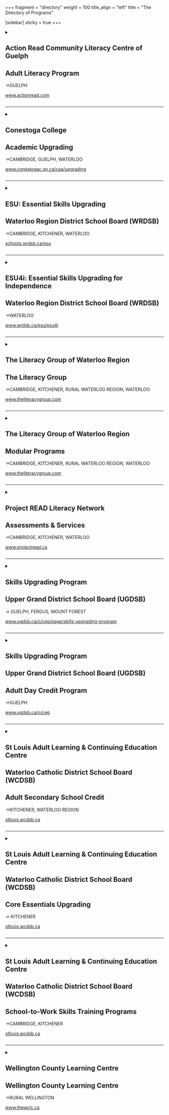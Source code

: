 +++
fragment = "directory"
weight = 100
title_align = "left"
title = "The Directory of Programs"

[sidebar]
  sticky = true
+++
  
<details>  
<summary>  
  
## Action Read Community Literacy Centre of Guelph  
## Adult Literacy Program  
→GUELPH  
  
www.actionread.com  
  
</summary>  
  
#### What:  
A wide range of free adult learning programs for employment, independence, and education and training:  
- 1 to 1 tutoring and small groups to improve reading, writing, spelling, and basic math  
- Pre-employment skills preparation to help learners obtain and keep jobs. Programs include cash register training, food handlers certification, receptionist training, light duty cleaner training, working in retail, communications training & others  
- Preparation for high school equivalency  
- Northstar Digital Literacy certification and advanced Microsoft computer courses  
- Learning assessment, training plan development, short term groups and workshops  
- Mobile computer lab to provide computer training offsite  
- Information and referral to other programs and services  
- Assist adults with learning disabilities  
- Wheelchair accessible  
- Childcare and transportation subsidy available  
#### Who:  
Adults (19+ years)  
#### When:  
- Mondays at 9:30am–8:30pm  
- Tuesdays at 9:30am–4:30pm  
- Wednesdays at 9:30am–4:30pm, 5:30pm–8:30pm  
- Thursdays at 9:30am–4:30pm  
- Fridays at 9:30am–1:30pm  
#### Where:  
**Guelph**—8 Cork Street East  
  
We also offer remote 1 to 1 tutoring via Zoom  
#### Ask For:  
Joanne Morant—Adult Program  
(519) 836-2759 (office)  
or (519) 731-7829 (work cell)  
artutor@on.aibn.com  
or actionread@gmail.com  
  
</details>  
  
* * * * *  
  
<details>  
<summary>  
  
## Conestoga College  
## Academic Upgrading  
→CAMBRIDGE, GUELPH, WATERLOO  
  
www.conestogac.on.ca/caa/upgrading  
  
</summary>  
  
#### What:  
- College Bound: individualized support to explore the possibilities of attending college  
- Tuition free courses in Math, English, Biology, Chemistry, Computers  
- Targeted academic preparation up to grade 12 equivalency for admission into college post secondary programs including apprenticeship training  
- Developing Essential Skills for the workplace  
- Preparation for high school equivalency  
- Childcare, transportation, and internet subsidy for eligible learners  
- Continuous intake, self-paced learning, self-directed with teacher support  
#### Who:  
Adults (19+ years) with or without a grade 12 diploma (age exceptions may apply)  
  
Students must have a Canadian Language Benchmark level 6 on all areas (documentation required)  
#### When:  
All classes are being delivered online with in person support for select courses. Please connect with our intake team for more details at upgrading@conestogac.on.ca  
  
Self-directed study: Work at your own pace through the materials with an instructor available in class to support you. Students can start anytime as part of our continuous intake  
  
Teacher-led options: An instructor teaches the class with all students starting and ending at the same time. Teacher-led classes are 15 weeks in length and students must attend all classes  
#### Where:  
**Cambridge**—150 Main Street, Suite 402  
  
**Guelph**—460 Speedvale Avenue West  
  
**Waterloo**—108 University Avenue East  
#### Ask For:  
Information on Academic Upgrading ACE or Preparatory Programs:  
upgrading@conestogac.on.ca  
or www.conestogac.on.ca/caa/upgrading  
  
</details>  
  
* * * * *  
  
<details>  
<summary>  
  
## ESU: Essential Skills Upgrading  
## Waterloo Region District School Board (WRDSB)  
→CAMBRIDGE, KITCHENER, WATERLOO  
  
[schools.wrdsb.ca/esu](https://schools.wrdsb.ca/esu/)  
  
</summary>  
  
#### What:  
- Free upgrading for reading, writing, math, and digital skills  
- Upgrading to:  
    - earn Ontario High School Equivalency by writing the new CAEC test – the GED replacement  
    - prepare for college entrance with or without an OSSD – via upgrading courses  
    - prepare for finding work or for making changes at work  
- Training plans customized to meet your unique needs  
- Learn at your own speed  
- Start at any time  
- Respectful and encouraging adult environment  
- Free bus pass (if eligible)  
#### Who:  
Adults (18+ years)  
  
English Speaking and Listening requirement: ESU is not an ESL or LINC program. The level of speaking and listening skills will be determined at assessment, or may involve a Language Assessment. For reference, Speaking and Listening should be roughly equivalent to CLB 6  
  
Some restrictions for people with 900 series SIN  
#### When:  
Start any time from September – June (continuous intake)  
  
**ESU-Cambridge** and **ESU-KW**  
Monday – Thursday at 9:00am–12:00pm  
Monday – Thursday at 12:30pm–3:30pm  
  
**ESU-Night School**  
Tuesday and Thursday at 6:00pm–8:30pm  
#### Where:  
##### Morning and Afternoon Classes:
- ESU-Cambridge  
**Cambridge**—60 McDonald Avenue  
- ESU-KW  
**Waterloo**—151 Weber Street South  
  
##### Evening Classes:  
- ESU-Night School  
**Kitchener**—72 Wilson Avenue (Kingsdale Community Centre)  
#### Ask For:  
Anna Boroznyets, Coordinator  
(519) 885-4356 ext. 5224  
esu@wrdsb.ca  
or online contact form: [schools.wrdsb.ca/esu/locations-and-contacts/](https://schools.wrdsb.ca/esu/locations-and-contacts)  
  
</details>  
  
* * * * *  
  
<details>  
<summary>  
  
## ESU4i: Essential Skills Upgrading for Independence  
## Waterloo Region District School Board (WRDSB)  
→WATERLOO  
  
www.wrdsb.ca/esu/esu4i  
  
</summary>  
  
#### What:  
- Free learning program for adults with developmental disabilities  
- Upgrading of reading, writing, math, and digital skills  
- Upgrading to prepare for further training, employment or independence  
- Group setting  
- Can be customized for individual needs  
#### Who:  
Adults (18+ years)  
#### When:  
Friday at 9:00am–11:00am  
#### Where:  
**Waterloo**—151 Weber Street South  
#### Ask For:  
Anna Boroznyets—Coordinator  
(519) 885-4356 ext. 5224  
esu@wrdsb.ca  
or online contact form: [schools.wrdsb.ca/esu/locations-and-contacts/](https://schools.wrdsb.ca/esu/locations-and-contacts)   
  
</details>  
  
* * * * *  
  
<details>  
<summary>  
  
## The Literacy Group of Waterloo Region  
## The Literacy Group  
→CAMBRIDGE, KITCHENER, RURAL WATERLOO REGION, WATERLOO  
  
www.theliteracygroup.com  
  
</summary>  
  
#### What:  
Learner centred 1 to 1 tutoring & small group instruction in reading, writing, math, computers & workplace essential skills  
  
Programs provided online and in person. Contact us for more information.  
#### Who:  
Adults (17+ years)  
#### When:  
**Cambridge**  
Monday – Thursday at 9:00am–9:00pm  
Friday at 9:00am–4:00pm  
  
**Kitchener**  
Monday – Thursday at 9:00am–9:00pm  
Friday at 9:00am–4:00pm  
  
**Rural Sites:** Phone for times  
#### Where:  
**Cambridge**—40 Ainslie Street South  
  
**Kitchener**—300 Victoria Street North, Unit 8  
  
Contact us for full site information  
#### Ask For:  
Any staff member will be able to assist.  
(519) 743-6090  
or info@tlgwr.ca  
Twitter—@TLGwr  
Facebook—@theliteracygroup1  
Instagram—@tlgwr  
  
</details>  
  
* * * * *  
  
<details>  
<summary>  
  
## The Literacy Group of Waterloo Region  
## Modular Programs  
→CAMBRIDGE, KITCHENER, RURAL WATERLOO REGION, WATERLOO  
  
www.theliteracygroup.com  
  
</summary>  
  
#### What:  
The Literacy Group provides small group, customized modular-based training for clients looking for short-term skills and literacy upgrading. Training topics range from Workplace Soft Skills, Customer Service and POS Cashier Training, Basic Computer Training, Grammar, Writing and more. Contact us for more details or visit our website to find out about our current programs and training opportunities.  
  
Programs provided online and in person. Contact us for more information.  
#### Who:  
Adults (17+ years)  
#### When:  
**Cambridge**  
Monday – Thursday at 9:00am–9:00pm  
Friday at 9:00am–4:00pm  
  
**Kitchener**  
Monday – Thursday at 9:00am–9:00pm  
Friday at 9:00am–4:00pm  
  
**Rural Sites:** Phone for times  
#### Where:  
**Cambridge**—40 Ainslie Street South  
  
**Kitchener**—300 Victoria Street North, Unit 8  
  
Contact us for full site information  
#### Ask For:  
Laurie Mazur, Modular Program Coordinator  
laurie@theliteracygroup.com  
(519) 743-6090 ext. 325  
Twitter—@TLGwr  
Facebook—@theliteracygroup1  
Instagram—@tlgwr  
  
  
</details>  
  
* * * * *  
  
<details>  
<summary>  
  
## Project READ Literacy Network  
## Assessments & Services  
→CAMBRIDGE, KITCHENER, WATERLOO  
  
www.projectread.ca  
  
</summary>  
  
#### What:  
##### Educational Assessments:  
- identify your skill levels in reading, writing and math  
- provide a report that includes details about your current skill levels  
- can be used to support Ontario Disability Support Program (ODSP) applications  
- provide a referral to the best local program to meet your goals  
  
##### Better Jobs Ontario (BJO) Assessments:  
- identify your skill levels in each of Canada’s [Skills for Success](https://www.canada.ca/en/services/jobs/training/initiatives/skills-success/understanding-individuals.html) areas  
- compare your skill levels now with the skill levels needed for your employment goal  
- identify your training needs based on your employment goals  
- provide a report that includes a step by step training plan for all of your skills upgrading & training needs  
- can be used to support Better Jobs Ontario (BJO) applications  
- provide referrals to the best local programs to meet your goals  
  
##### Services for Businesses & Non-Profit Organizations:  
- Clear Writing services  
- Bridges out of Poverty training  
- Soft Skills Solutions certification training  
  
All business & non-profit services are available for a fee. Contact us for an estimate.  
#### Who:  
Adults (18+ years)  
#### When:  
- Assessments by appointment  
- Business or Non-Profit services upon request  
#### Where:  
- **Cambridge**, **Kitchener** and **Waterloo**  
- Assessments available in person or online  
- Employment Resource Centres, LBS program sites, or Ontario Works offices  
#### Ask For:  
Assessment information, Business or Non-Profit services  
(519) 570-3054 or info@projectread.ca  
  
</details>  
  
* * * * *  
  
<details>  
<summary>  
  
## Skills Upgrading Program  
## Upper Grand District School Board (UGDSB)  
→ GUELPH, FERGUS, MOUNT FOREST  
  
www.ugdsb.ca/o/cep/page/skills-upgrading-program  
  
</summary>  
  
#### What:  
- Skills upgrading in reading, writing, mathematics and digital skills  
- Preparing for high school diploma, college or high school equivalency  
- Improving Essential Skills for employment  
- Individualized learning plans and flexible hours  
#### Who:  
Adults (18+ years) who are not currently registered in a high school.  
  
English as a Second Language Learners with speaking, listening, reading and writing skills at a CLB 5  
#### When:  
Continuous intake from September – June  
  
Monday – Thursday programming with day and evening times. Call to confirm times.  
#### Where:  
**Guelph—Wellington Centre for Continuing Education**  
1428 Gordon Street  
  
**Guelph—Tytler Centre for Continuing Education**  
131 Ontario Street, 3rd Floor  
  
**Fergus—Skyline Community Hub**  
Centre Wellington Big Brothers, 900 Tower Street South  
  
**Mount Forest—North Wellington Continuing Education**  
405-B Sligo Road East  
#### Ask For:  
Skills Upgrading Program Manager  
skillsupgradingprogram@ugconed.ca  
(519) 836-7280 ext. 624  
  
</details>  
  
* * * * *  
  
<details>  
<summary>  
  
## Skills Upgrading Program  
## Upper Grand District School Board (UGDSB)  
## Adult Day Credit Program  
→GUELPH  
  
www.ugdsb.ca/o/cep  
  
</summary>  
  
#### What:  
- Grade 11 and 12, Senior Credit Courses in English, Mathematics, Chemistry and Biology at the workplace, college and university levels  
- Courses are offered on a rotational basis following a 6 week schedule  
#### Who:  
Adults (18+ years) who are not currently registered in a high school.  
  
English as a Second Language Learners with speaking, listening, reading and writing skills at a CLB 7  
#### When:  
Monday – Friday at 9:00am to 12:00pm (September – June)  
  
6 week sessions with mandatory attendance  
#### Where:  
**Guelph—Wellington Centre for Continuing Education**  
1428 Gordon Street  
#### Ask For:  
Student Services—(519) 836-7280 ext. 627  
  
</details>  
  
* * * * *  
  
<details>  
<summary>  
  
## St Louis Adult Learning & Continuing Education Centre  
## Waterloo Catholic District School Board (WCDSB)  
## Adult Secondary School Credit  
→KITCHENER, WATERLOO REGION  
  
[stlouis.wcdsb.ca](https://stlouis.wcdsb.ca)  
  
</summary>  
  
#### What:  
- There are 9 ways to earn Secondary School Credits at St. Louis. Up to 60 Secondary school credit courses available for various grade levels  
- Guidance Services is the first step to registering for ANY secondary school credit course for upgrading, post-secondary pre-requisites or completing high school diploma (OSSD)  
- Day class instruction for Grades 10–12 (Part-time or full-time) offered through in-person, dedicated class times  
- Language Credit classes (Gr. 9-12) offered once per week from Sept to June. Six languages to choose from  
- Prior Learning Assessment & Recognition (PLAR) for mature students to earn secondary school credits based on previous work and life experience. Earn up to 26 credits through meetings and short tests with Guidance  
- Credits@Work—earn co-op credits while working (+20 hour Online or handout component). Every hour worked counts toward each hour needed to complete a secondary school credit. First credit is 90 hours + 20 hours to complete Student Co-op Learning Plan. Each credit afterward is 110 hours  
- Correspondence, online, earn credits on your own schedule (20 lessons total at 2 lessons per week). Free student support available for Correspondence students  
- No fees for Day Classes, Language Credit classes, PLAR, Summer or Credits@Work. Correspondence requires a $60 fee per course. School-to-Work courses and programs have materials fees  
#### Who:  
Adults (18+ years)  
  
Students (16+ years) not attending school full time. For correspondence and Credits@Work options only. Additional fees apply for full-time high school students.  
#### When:  
##### Guidance Services:  
- Complete online Guidance Intake Form to arrange Guidance Services  
- September – June  
- Monday – Friday at 8:30am–4:00pm  
  
##### Day Class Instruction:  
- Kitchener Main Campus only  
- September – June  
- 5 terms a year (7-week terms) starting Sept, Nov, Jan, March and May, plus Summer School class in July only  
- Monday – Friday at 8:45am–11:45am and/or 12:30pm–3:30pm  
  
##### Language Credit Class Instruction:  
- St. Louis Kitchener Main Campus, Resurrection & St. Benedict Catholic Secondary Schools  
- September – June  
- Monday 5:30pm–9:00pm (Portuguese), Wednesday at 5:30pm–9:00pm (various), Saturday at 9:30am–1:00pm (Chinese)  
  
##### Correspondence / Self-Directed Study:  
- Kitchener Main Campus  
- Monday – Thursday (no Fridays)  
- Registration and student support booking information may be found on [stlouis.wcdsb.ca](https://stlouis.wcdsb.ca)  
  
##### Prior Learning and Recognition (PLAR):  
- Continuous registration and ongoing programming. See Guidance  
  
##### Credits@Work:  
- Continuous registration and ongoing programming. See Guidance  
- Program runs 20 hours online and remainder of time at place of employment  
##### Summer School:  
- July 2–28, 2025, Monday – Friday at 8:30am–3:00pm (online or in-person to be determined)  
  
##### Registration:  
- Must complete online Guidance Intake Form (Monday to Friday) to enroll. Transcript or credit counselling summary from last high school required  
- Secondary School Credit Day Class registration generally starts 3 weeks before the start of each term. New term every 2 months  
- Correspondence, Credits@Work and PLAR registration ongoing during Guidance hours of operation  
- Summer School and Language Credit registration begins in February  
#### Where:  
**St. Louis—Kitchener Main Campus** OR **local WCDSB secondary school** (to be determined)  
#### Ask For:  
stlouis@wcdsb.ca or complete Guidance Intake Form found on website  
  
</details>  
  
* * * * *  
  
<details>  
<summary>  
  
## St Louis Adult Learning & Continuing Education Centre  
## Waterloo Catholic District School Board (WCDSB)  
## Core Essentials Upgrading  
→ KITCHENER  
  
[stlouis.wcdsb.ca](https://stlouis.wcdsb.ca)  
  
</summary>  
  
#### What:  
Core Essentials is a FREE Student Success Program helping students get from where they are to where they want to be. Offered in-person, online, or through a supported remote format. Core provides extra support while pursuing academic goals or Digital literacy skills.  
  
##### Students who take Core Essentials:  
- Prepare for next steps such as: Secondary School Credit courses, employment, or volunteer work  
- Prepare for PLAR (Prior Learning Assessment & Recognition) and School-to-Work Skills Training  
- Discover academic strengths and any potential areas of growth  
- Build confidence in reading, writing, numeracy, digital skills, problem solving, communication, creativity and innovation, collaboration, and study skills  
- Prepare a pathway to achieve long-term goals and short-term academic goals  
  
##### Core Essentials offers:  
- Comfortable in-person and online classroom environments  
- Flexible daytime hours of study  
- Instruction tailored to your goals  
- Certified adult instructors who will guide and prepare you, respect your needs and eagerly help you learn  
- Support through Independent Remote Learning (if preferred)  
- Upgrading to prepare for many credit classes, including English and Math  
#### Who:  
Adults (19+ years)  
#### When:  
##### Core Essentials:  
- September – June  
- In-person classes: Monday – Thursday at 8:45am–11:45am and/or 12:30pm–3:00pm  
- Synchronous: Monday – Thursday at 9:15am–11:45am and/or 12:45pm–3:15pm  
- Remote: Monday – Thursday at 12:30pm–3:30pm  
- Student Support (including Digital Essentials): Monday – Thursday 8:45am–11:45am and Tuesday – Wednesday 11:45am–7:45pm  
  
##### PSW Essentials (for students wishing to enrol in St. Louis PSW Program):  
- September – June  
- Supported Remote: Monday – Thursday at 9:15am–4:00pm*  
(* hours may change on PSW intake weeks or during workshops)  
#### Where:  
**St. Louis—Kitchener Main Campus**  
80 Young Street (behind Kitchener City Hall)  
#### Ask For:  
Core Essentials Program to book an interview with an intake coordinator  
(519) 745-1201 ext. 238  
or stlouis@wcdsb.ca  
  
  
</details>  
  
* * * * *  
  
<details>  
<summary>  
  
## St Louis Adult Learning & Continuing Education Centre  
## Waterloo Catholic District School Board (WCDSB)  
## School-to-Work Skills Training Programs  
→CAMBRIDGE, KITCHENER  
  
[stlouis.wcdsb.ca](https://stlouis.wcdsb.ca)  
  
</summary>  
  
#### What:  
- Personal Support Worker Certificate Program (PSW) full-time and part-time programs (Kitchener, Waterloo and Cambridge)  
- Culinary Arts & Hospitality courses or Training Program (Kitchener only)  
- Hairstyling & Barber Training Program (Kitchener only)  
- All programs offer in-class instruction, experiential hands-on learning, secondary school elective credits and have minimum 220-hour co-op / work placements  
- Tuition is paid by Ministry of Education funding, additional non-refundable materials fees may apply ($100 per Culinary course, $2000/yr for Hairstyling/ Barber Training, PSW Certificate training free until March 2026)  
Fees are subject to change  
#### Who:  
All School-to-Work programs  
  
Adults (18+ years)  
  
Instructors are Certified Teachers or Registered Nurses (PSW). All have a minimum of 5 years industry experience.  
#### When:  
Full-time day, in-class instruction for all programs, class times vary, plus two-month work placement.  
  
##### Culinary Arts:  
- New courses offered every 2 months Monday – Friday at 8:45am–11:45am and/or 12:30pm–3:30pm  
- September – June. No classes in summer. Co-op available  
  
##### Hairstyling & Barbering:  
- Full-time, Monday – Friday at 8:45am–3:30pm  
- Start dates in September, November and March  
- Co-op placement times vary  
  
##### PSW:  
- Full-time Day: Monday – Friday at 8:45am–3:30pm  
- Part-time Day: Tuesday – Thursday at 8:45am–3:30pm  
- Part-time Evening: Tuesday – Thursday and one Monday per month, at 4:30pm–9:30pm  
- Start dates in September, January and February  
- Work placement times vary  
  
**Registration:**  
Intake / Registration sessions for Hair & PSW offered throughout the year. See [stlouis.wcdsb.ca](https://stlouis.wcdsb.ca) for details.  
  
Registration for Culinary & Hospitality courses is offered at the same times as Secondary School Credit registration – 5 terms per year. Visit [stlouis.wcdsb.ca](https://stlouis.wcdsb.ca) for upcoming dates and registration processes.  
#### Where:  
**Culinary, Hair, PSW**  
**St. Louis—Kitchener Main Campus**  
80 Young Street (behind Kitchener City Hall)  
  
**PSW Part-Time Day Program**  
September only  
Follows a “Living Classroom” learning model  
**St. Louis—Fairview Seniors Community**  
**Cambridge**—515 Langs Drive  
  
**PSW Full-Time Day Program**  
September and January  
Follows a “Living Classroom” learning model  
**St. Louis—Parkwood Seniors Community**  
**Waterloo**—726-730 New Hampshire Street  
#### Ask For:  
Information about the specific program  
stlouis@wcdsb.ca or  
(519) 745-1201 ext. 201 (Hair/Culinary)  
(519) 745-1201 ext. 288 (PSW)  
  
</details>  
  
* * * * *  
  
<details>  
<summary>  
  
## Wellington County Learning Centre  
## Wellington County Learning Centre  
→RURAL WELLINGTON  
  
www.thewclc.ca  
  
</summary>  
  
#### What:  
- Digital Literacy  
- Preparation for high school equivalency – call for interview and assessment  
- Just For Youth after school 1 to 1 tutoring program  
- Literacy and numeracy assessments  
- Math or reading groups for children 6 to 12 years old  
- Let’s Get Real – research and development on education/career options for young adults not in school  
- Safe Food Handling  
- Financial Literacy  
- Smart Serve and Customer Service  
- Literacy, numeracy and basic skills, employability skills programming  
#### Who:  
Youth (6–24 years)  
  
Adults (18–99 years)  
#### When:  
- Call the Learning Centre for dates and times of programs  
- Office Hours: Monday – Thursday at 9:00am–4:00pm  
- Friday at 9:00am–12:00pm via appointment  
#### Where:  
**Arthur**—148 George Street  
  
Transportation can be arranged for those who require to and from the office in Arthur.  
#### Ask For:  
Stephanie Roeder  
(519) 848-3462 or literacy@thewclc.ca  
  
</details>  
